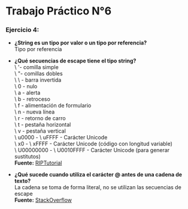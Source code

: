 # Trabajo Práctico N°6
### Ejercicio 4:
* **¿String es un tipo por valor o un tipo por referencia?**   
Tipo por referencia

* **¿Qué secuencias de escape tiene el tipo string?**   
\ '- comilla simple    
\ "- comillas dobles   
\ \ - barra invertida    
\ 0 - nulo   
\ a - alerta   
\ b - retroceso    
\ f - alimentación de formulario   
\ n - nueva línea    
\ r - retorno de carro   
\ t - pestaña horizontal   
\ v - pestaña vertical   
\ u0000 - \ uFFFF - Carácter Unicode    
\ x0 - \ xFFFF - Carácter Unicode (código con longitud variable)    
\ U00000000 - \ U0010FFFF - Carácter Unicode (para generar sustitutos)    
**Fuente:** [RIPTutorial](https://riptutorial.com/es/csharp/topic/39/secuencias-de-escape-de-cadena)

* **¿Qué sucede cuando utiliza el carácter @ antes de una cadena de texto?**    
La cadena se toma de forma literal, no se utilizan las secuencias de escape   
**Fuente:** [StackOverflow](https://stackoverflow.com/questions/4879152/c-sharp-before-a-string/4879186)
